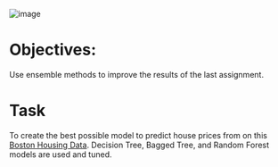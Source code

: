 ![image](https://user-images.githubusercontent.com/126204698/230650043-3ca0d092-e21b-465c-9399-157750e1b51b.png)

# Objectives:
Use ensemble methods to improve the results of the last assignment. 

# Task
To create the best possible model to predict house prices from on this [Boston Housing Data](https://docs.google.com/spreadsheets/d/e/2PACX-1vQ8cbwauNV5rkFP_hFp8-ZEgY_r3ZEQDcFVo0QshmP7Z9dGZaSXRE7nwFLg2wM43zIh2biZ40Cbv4Mh/pub?gid=2001589399&single=true&output=csv). Decision Tree, Bagged Tree, and Random Forest models are used and tuned.
